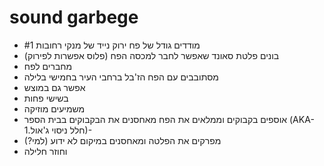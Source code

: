 # sound garbege

- #1 מודדים גודל של פח ירוק נייד של מנקי רחובות
- בונים פלטת סאונד שאפשר לחבר למכסה הפח (פלוס אפשרות לפירוק)
- מחברים לפח
- מסתובבים עם הפח הז'בל ברחבי העיר בחמישי בלילה
- אפשר גם במוצש
- בשישי פחות
- משמיעים מוזיקה
- אוספים בקבוקים וממלאים את הפח
מאחסנים את הבקבוקים בבית הספר (AKA-חלל ניסוי ג'אול.1)- 
- מפרקים את הפלטה ומאחסנים במיקום לא ידוע (למי?)
- וחוזר חלילה
